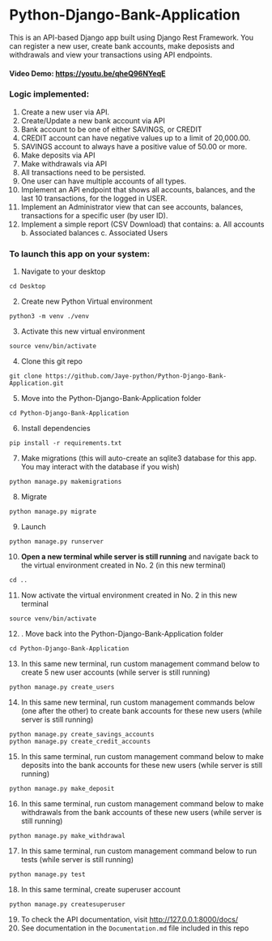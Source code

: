 # Python-Django-Bank-Application
This is an API-based Django app built using Django Rest Framework. You can register a new user, create bank accounts, make deposists and withdrawals and view your transactions using API endpoints.

#### Video Demo: https://youtu.be/qheQ96NYeqE


### Logic implemented:
1. Create a new user via API.
2. Create/Update a new bank account via API
3. Bank account to be one of either SAVINGS, or CREDIT
4. CREDIT account can have negative values up to a limit of 20,000.00.
5. SAVINGS account to always have a positive value of 50.00 or more.
6. Make deposits via API
7. Make withdrawals via API
8. All transactions need to be persisted.
9. One user can have multiple accounts of all types.
10. Implement an API endpoint that shows all accounts, balances, and the last 10 transactions, for the logged in USER.
11. Implement an Administrator view that can see accounts, balances, transactions for a specific user (by user ID).
12. Implement a simple report (CSV Download) that contains:
  a. All accounts
  b. Associated balances
  c. Associated Users


### To launch this app on your system:
1. Navigate to your desktop
```
cd Desktop
```
2. Create new Python Virtual environment
```
python3 -m venv ./venv
```
3. Activate this new virtual environment
```
source venv/bin/activate
```
4. Clone this git repo
```
git clone https://github.com/Jaye-python/Python-Django-Bank-Application.git
```
5. Move into the Python-Django-Bank-Application folder 
```
cd Python-Django-Bank-Application
```
6. Install dependencies
```
pip install -r requirements.txt
```
7. Make migrations (this will auto-create an sqlite3 database for this app. You may interact with the database if you wish)
```
python manage.py makemigrations
```
8. Migrate
```
python manage.py migrate
```
9. Launch
```
python manage.py runserver
```
10. **Open a new terminal while server is still running** and navigate back to the virtual environment created in No. 2 (in this new terminal)
```
cd ..
```
11. Now activate the virtual environment created in No. 2 in this new terminal
```
source venv/bin/activate
```
12. . Move back into the Python-Django-Bank-Application folder 
```
cd Python-Django-Bank-Application
```
13. In this same new terminal, run custom management command below to create 5 new user accounts (while server is still running)
```
python manage.py create_users
```
14. In this same new terminal, run custom management commands below (one after the other) to create bank accounts for these new users (while server is still running)
```
python manage.py create_savings_accounts
python manage.py create_credit_accounts
```
15. In this same terminal, run custom management command below to make deposits into the bank accounts for these new users (while server is still running)
```
python manage.py make_deposit
```
16. In this same terminal, run custom management command below to make withdrawals from the bank accounts of these new users (while server is still running)
```
python manage.py make_withdrawal
```
17. In this same terminal, run custom management command below to run tests (while server is still running)
```
python manage.py test
```
18. In this same terminal, create superuser account
```
python manage.py createsuperuser
```
19. To check the API documentation, visit http://127.0.0.1:8000/docs/
20. See documentation in the `Documentation.md` file included in this repo

